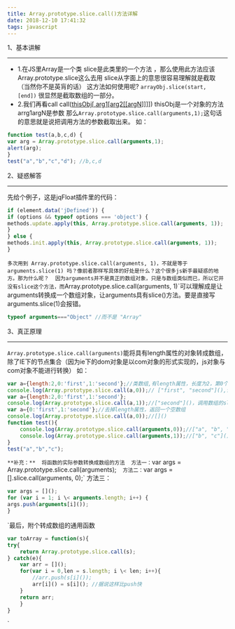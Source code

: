 ```yaml
---
title: Array.prototype.slice.call()方法详解
date: 2018-12-10 17:41:32
tags: javascript
---
```


1、基本讲解 
---- --
* 1.在JS里Array是一个类 slice是此类里的一个方法 ，那么使用此方法应该Array.prototype.slice这么去用 
slice从字面上的意思很容易理解就是截取（当然你不是英肓的话） 这方法如何使用呢? 
`arrayObj.slice(start, [end])` 很显然是截取数组的一部分。 
* 2.我们再看call 
call([thisObj\[,arg1\[arg2\[\[argN]()]]]]) 
thisObj是一个对象的方法 
arrg1argN是参数 
那么`Array.prototype.slice.call(arguments,1);`这句话的意思就是说把调用方法的参数截取出来。 
如： 
```javascript 
function test(a,b,c,d) { 
var arg = Array.prototype.slice.call(arguments,1); 
alert(arg); 
} 
test("a","b","c","d"); //b,c,d 
```
2、疑惑解答 

---- --
先给个例子，这是jqFloat插件里的代码： 
```javascript 
if (element.data('jDefined')) { 
if (options && typeof options === 'object') { 
methods.update.apply(this, Array.prototype.slice.call(arguments, 1)); 
} 
} else { 
methods.init.apply(this, Array.prototype.slice.call(arguments, 1)); 
} 
```
`多次用到 Array.prototype.slice.call(arguments, 1)，不就是等于 arguments.slice(1) 吗？像前者那样写具体的好处是什么？这个很多js新手最疑惑的地方。那为什么呢？ 
因为arguments并不是真正的数组对象，只是与数组类似而已，所以它并没有slice这个方法，而`Array.prototype.slice.call(arguments, 1)`可以理解成是让arguments转换成一个数组对象，让arguments具有slice()方法。要是直接写arguments.slice(1)会报错。 
```javascript 
typeof arguments==="Object" //而不是 "Array" 
```
3、真正原理 

---- --
`Array.prototype.slice.call(arguments)`能将具有length属性的对象转成数组，除了IE下的节点集合（因为ie下的dom对象是以com对象的形式实现的，js对象与com对象不能进行转换） 
如： 
```javascript 
var a={length:2,0:'first',1:'second'};//类数组,有length属性，长度为2，第0个是first，第1个是second 
console.log(Array.prototype.slice.call(a,0));// ["first", "second"](),调用数组的slice(0); 
var a={length:2,0:'first',1:'second'}; 
console.log(Array.prototype.slice.call(a,1));//["second"]()，调用数组的slice(1); 
var a={0:'first',1:'second'};//去掉length属性，返回一个空数组 
console.log(Array.prototype.slice.call(a,0));//[]() 
function test(){ 
	console.log(Array.prototype.slice.call(arguments,0));//["a", "b", "c"]()，slice(0) 
	console.log(Array.prototype.slice.call(arguments,1));//["b", "c"](),slice(1) 
} 
test("a","b","c"); 
```
`**补充：** 
将函数的实际参数转换成数组的方法 
方法一：`var args = Array.prototype.slice.call(arguments);` 
方法二：`var args = [].slice.call(arguments, 0);` 
方法三： 
```javascript 
var args = [](); 
for (var i = 1; i \< arguments.length; i++) { 
args.push(arguments[i]()); 
} 
```
`最后，附个转成数组的通用函数 
```javascript 
var toArray = function(s){ 
try{ 
	return Array.prototype.slice.call(s); 
} catch(e){ 
    var arr = [](); 
    for(var i = 0,len = s.length; i \< len; i++){ 
    	//arr.push(s[i]()); 
    	arr[i]() = s[i](); //据说这样比push快 
    } 
    return arr; 
    } 
} 
```
`

